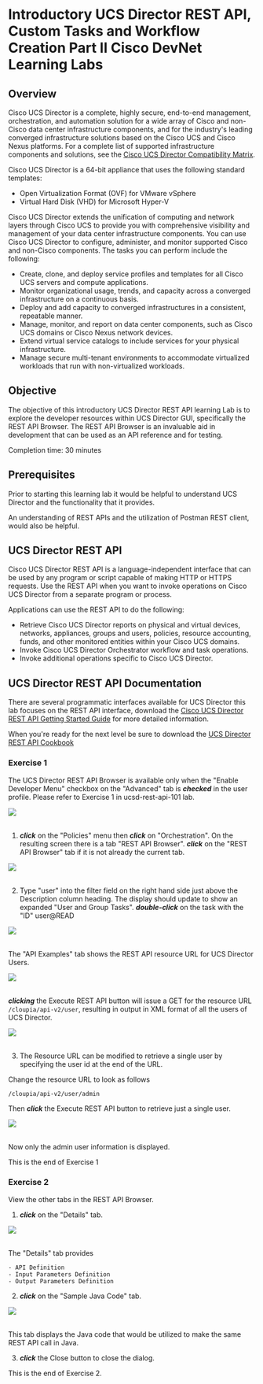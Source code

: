 # Introductory UCS Director REST API, Custom Tasks and Workflow Creation Part II Cisco DevNet Learning Labs

## Overview
Cisco UCS Director is a complete, highly secure, end-to-end management, orchestration, and automation solution for a wide array of Cisco and non-Cisco data center infrastructure components, and for the industry's leading converged infrastructure solutions based on the Cisco UCS and Cisco Nexus platforms. For a complete list of supported infrastructure components and solutions, see the [Cisco UCS Director Compatibility Matrix](http://www.cisco.com/c/en/us/support/servers-unified-computing/ucs-director/products-device-support-tables-list.html).

Cisco UCS Director is a 64-bit appliance that uses the following standard templates:

  - Open Virtualization Format (OVF) for VMware vSphere
  - Virtual Hard Disk (VHD) for Microsoft Hyper-V

Cisco UCS Director extends the unification of computing and network layers through Cisco UCS to provide you with comprehensive visibility and management of your data center infrastructure components. You can use Cisco UCS Director to configure, administer, and monitor supported Cisco and non-Cisco components. The tasks you can perform include the following:

  - Create, clone, and deploy service profiles and templates for all Cisco UCS servers and compute applications.
  - Monitor organizational usage, trends, and capacity across a converged infrastructure on a continuous basis.
  - Deploy and add capacity to converged infrastructures in a consistent, repeatable manner.
  - Manage, monitor, and report on data center components, such as Cisco UCS domains or Cisco Nexus network devices.
  - Extend virtual service catalogs to include services for your physical infrastructure.
  - Manage secure multi-tenant environments to accommodate virtualized workloads that run with non-virtualized workloads.

## Objective
The objective of this introductory UCS Director REST API learning Lab is to explore the developer resources within UCS Director GUI, specifically the REST API Browser. The REST API Browser is an invaluable aid in development that can be used as an API reference and for testing.

Completion time: 30 minutes

## Prerequisites
Prior to starting this learning lab it would be helpful to understand UCS Director and the functionality that it provides.

An understanding of REST APIs and the utilization of Postman REST client, would also be helpful.

## UCS Director REST API
Cisco UCS Director REST API is a language-independent interface that can be used by any program or script capable of making HTTP or HTTPS requests. Use the REST API when you want to invoke operations on Cisco UCS Director from a separate program or process.

Applications can use the REST API to do the following:

  - Retrieve Cisco UCS Director reports on physical and virtual devices, networks, appliances, groups and users, policies, resource accounting, funds, and other monitored entities within your Cisco UCS domains.
  - Invoke Cisco UCS Director Orchestrator workflow and task operations.
  - Invoke additional operations specific to Cisco UCS Director.

## UCS Director REST API Documentation
There are several programmatic interfaces available for UCS Director this lab focuses on the REST API interface, download the [Cisco UCS Director REST API Getting Started Guide](http://www.cisco.com/c/en/us/td/docs/unified_computing/ucs/ucs-director/rest-api-getting-started-guide/6-0/b_REST_API_Getting_Started_Guide_60.html#reference_3B72657257404E8FAAA0E23904E65DF2) for more detailed information.

When you're ready for the next level be sure to download the [UCS Director REST API Cookbook](http://www.cisco.com/c/en/us/support/servers-unified-computing/ucs-director/products-programming-reference-guides-list.html)

### Exercise 1
The UCS Director REST API Browser is available only when the "Enable Developer Menu" checkbox on the "Advanced" tab is <strong>*checked*</strong> in the user profile. Please refer to Exercise 1 in ucsd-rest-api-101 lab.

  ![](/posts/files/ucsd-rest-api-102/assets/images/ucsd-rest-api-102-01.jpg)<br/><br/>

  1. <strong>*click*</strong> on the "Policies" menu then <strong>*click*</strong> on "Orchestration". On the resulting screen there is a tab "REST API Browser". <strong>*click*</strong> on the "REST API Browser" tab if it is not already the current tab.

  ![](/posts/files/ucsd-rest-api-102/assets/images/ucsd-rest-api-102-02.jpg)<br/><br/>

  2. Type "user" into the filter field on the right hand side just above the Description column heading. The display should update to show an expanded "User and Group Tasks". <strong>*double-click*</strong> on the task with the "ID" user@READ

  ![](/posts/files/ucsd-rest-api-102/assets/images/ucsd-rest-api-102-03.jpg)<br/><br/>

  The "API Examples" tab shows the REST API resource URL for UCS Director Users.

  ![](/posts/files/ucsd-rest-api-102/assets/images/ucsd-rest-api-102-04.jpg)<br/><br/>

  <strong>*clicking*</strong> the Execute REST API button will issue a GET for the resource URL `/cloupia/api-v2/user`, resulting in output in XML format of all the users of UCS Director.

  ![](/posts/files/ucsd-rest-api-102/assets/images/ucsd-rest-api-102-05.jpg)<br/><br/>

  3. The Resource URL can be modified to retrieve a single user by specifying the user id at the end of the URL.

  Change the resource URL to look as follows

  `/cloupia/api-v2/user/admin`

  Then <strong>*click*</strong> the Execute REST API button to retrieve just a single user.

  ![](/posts/files/ucsd-rest-api-102/assets/images/ucsd-rest-api-102-06.jpg)<br/><br/>

  Now only the admin user information is displayed.

  This is the end of Exercise 1

### Exercise 2
View the other tabs in the REST API Browser.

  1. <strong>*click*</strong> on the "Details" tab.

  ![](/posts/files/ucsd-rest-api-102/assets/images/ucsd-rest-api-102-07.jpg)<br/><br/>

  The "Details" tab provides

    - API Definition
    - Input Parameters Definition
    - Output Parameters Definition

  2. <strong>*click*</strong> on the "Sample Java Code" tab.

  ![](/posts/files/ucsd-rest-api-102/assets/images/ucsd-rest-api-102-08.jpg)<br/><br/>

  This tab displays the Java code that would be utilized to make the same REST API call in Java.

  3. <strong>*click*</strong> the Close button to close the dialog.

  This is the end of Exercise 2.
